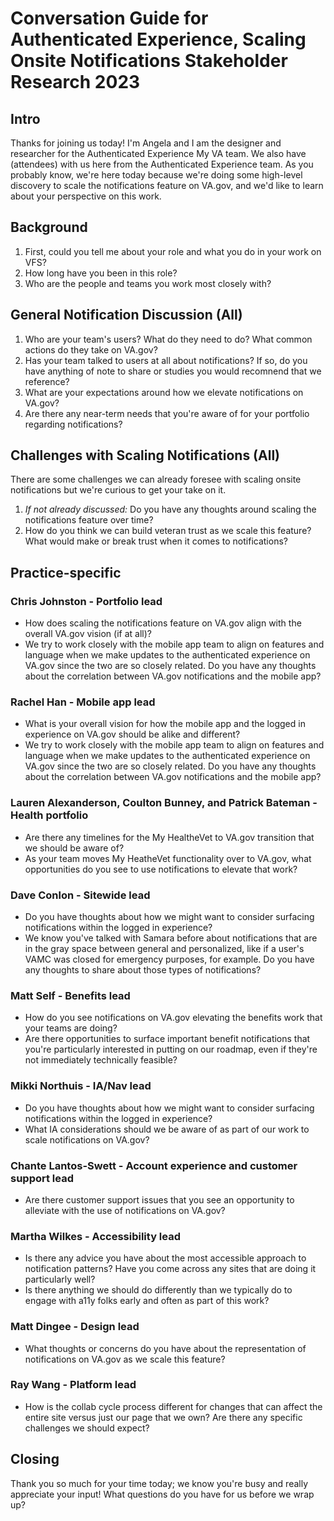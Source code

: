 # Conversation Guide for Authenticated Experience, Scaling Onsite Notifications Stakeholder Research 2023

## Intro

Thanks for joining us today! I'm Angela and I am the designer and researcher for the Authenticated Experience My VA team. We also have (attendees) with us here from the Authenticated Experience team. As you probably know, we're here today because we're doing some high-level discovery to scale the notifications feature on VA.gov, and we'd like to learn about your perspective on this work. 

## Background
1. First, could you tell me about your role and what you do in your work on VFS?
2. How long have you been in this role?
3. Who are the people and teams you work most closely with?

## General Notification Discussion (All)
1. Who are your team's users? What do they need to do? What common actions do they take on VA.gov?
2. Has your team talked to users at all about notifications? If so, do you have anything of note to share or studies you would recomnend that we reference?
3. What are your expectations around how we elevate notifications on VA.gov?
4. Are there any near-term needs that you're aware of for your portfolio regarding notifications?

## Challenges with Scaling Notifications (All)

There are some challenges we can already foresee with scaling onsite notifications but we're curious to get your take on it.
1. *If not already discussed:* Do you have any thoughts around scaling the notifications feature over time?
2. How do you think we can build veteran trust as we scale this feature? What would make or break trust when it comes to notifications?

## Practice-specific

### Chris Johnston - Portfolio lead
- How does scaling the notifications feature on VA.gov align with the overall VA.gov vision (if at all)? 
- We try to work closely with the mobile app team to align on features and language when we make updates to the authenticated experience on VA.gov since the two are so closely related. Do you have any thoughts about the correlation between VA.gov notifications and the mobile app?

### Rachel Han - Mobile app lead
- What is your overall vision for how the mobile app and the logged in experience on VA.gov should be alike and different?
- We try to work closely with the mobile app team to align on features and language when we make updates to the authenticated experience on VA.gov since the two are so closely related. Do you have any thoughts about the correlation between VA.gov notifications and the mobile app?

### Lauren Alexanderson, Coulton Bunney, and Patrick Bateman - Health portfolio
- Are there any timelines for the My HealtheVet to VA.gov transition that we should be aware of? 
- As your team moves My HeatheVet functionality over to VA.gov, what opportunities do you see to use notifications to elevate that work?

### Dave Conlon - Sitewide lead
- Do you have thoughts about how we might want to consider surfacing notifications within the logged in experience?
- We know you've talked with Samara before about notifications that are in the gray space between general and personalized, like if a user's VAMC was closed for emergency purposes, for example. Do you have any thoughts to share about those types of notifications?

### Matt Self - Benefits lead
- How do you see notifications on VA.gov elevating the benefits work that your teams are doing?
- Are there opportunities to surface important benefit notifications that you're particularly interested in putting on our roadmap, even if they're not immediately technically feasible?

### Mikki Northuis - IA/Nav lead
- Do you have thoughts about how we might want to consider surfacing notifications within the logged in experience?
- What IA considerations should we be aware of as part of our work to scale notifications on VA.gov?

### Chante Lantos-Swett - Account experience and customer support lead
- Are there customer support issues that you see an opportunity to alleviate with the use of notifications on VA.gov?

### Martha Wilkes - Accessibility lead
- Is there any advice you have about the most accessible approach to notification patterns? Have you come across any sites that are doing it particularly well?
- Is there anything we should do differently than we typically do to engage with a11y folks early and often as part of this work?

### Matt Dingee - Design lead
- What thoughts or concerns do you have about the representation of notifications on VA.gov as we scale this feature?

### Ray Wang - Platform lead
- How is the collab cycle process different for changes that can affect the entire site versus just our page that we own? Are there any specific challenges we should expect?

## Closing

Thank you so much for your time today; we know you're busy and really appreciate your input! What questions do you have for us before we wrap up?
